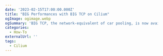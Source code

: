 ```yaml
---
date: '2023-02-15T17:00:00.000Z'
title: "BIG Performances with BIG TCP on Cilium"
ogImage: ogimage.webp
ogSummary: 'BIG TCP, the network-equivalent of car pooling, is now available with Cilium 1.13 to provide enhanced network performances for your nodes'
categories:
  - How-To
externalUrl: ''
tags:
  - Cilium
---
```


